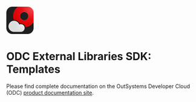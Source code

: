 ![External Libraries SDK](images/odc.png) 
# ODC External Libraries SDK: Templates

Please find complete documentation on the OutSystems Developer Cloud (ODC) [product documentation site](https://www.outsystems.com/goto/external-logic-readme).